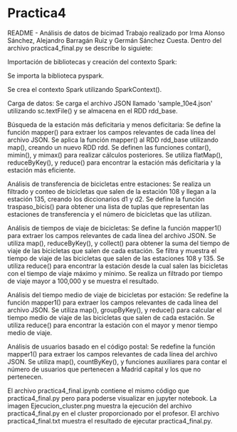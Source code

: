 # Practica4
README - Análisis de datos de bicimad
Trabajo realizado por Irma Alonso Sánchez, Alejandro Barragán Ruiz y Germán Sánchez Cuesta.
Dentro del archivo practica4_final.py se describe lo siguiete:

Importación de bibliotecas y creación del contexto Spark:

Se importa la biblioteca pyspark.

Se crea el contexto Spark utilizando SparkContext().

Carga de datos:
     Se carga el archivo JSON llamado 'sample_10e4.json' utilizando sc.textFile() y se almacena en el RDD rdd_base.

Búsqueda de la estación más deficitaria y menos deficitaria:
     Se define la función mapper() para extraer los campos relevantes de cada línea del archivo JSON.
     Se aplica la función mapper() al RDD rdd_base utilizando map(), creando un nuevo RDD rdd.
     Se definen las funciones contar(), mimin(), y mimax() para realizar cálculos posteriores.
     Se utiliza flatMap(), reduceByKey(), y reduce() para encontrar la estación más deficitaria y la estación más eficiente.

Análisis de transferencia de bicicletas entre estaciones:
     Se realiza un filtrado y conteo de bicicletas que salen de la estación 108 y llegan a la estación 135, creando los diccionarios d1 y d2.
     Se define la función traspaso_bicis() para obtener una lista de tuplas que representan las estaciones de transferencia y el número de bicicletas que las utilizan.

Análisis de tiempos de viaje de bicicletas:
     Se define la función mapper1() para extraer los campos relevantes de cada línea del archivo JSON.
     Se utiliza map(), reduceByKey(), y collect() para obtener la suma del tiempo de viaje de las bicicletas que salen de cada estación.
     Se filtra y muestra el tiempo de viaje de las bicicletas que salen de las estaciones 108 y 135.
     Se utiliza reduce() para encontrar la estación desde la cual salen las bicicletas con el tiempo de viaje máximo y mínimo.
     Se realiza un filtrado por tiempo de viaje mayor a 100,000 y se muestra el resultado.

Análisis del tiempo medio de viaje de bicicletas por estación:
     Se redefine la función mapper1() para extraer los campos relevantes de cada línea del archivo JSON.
     Se utiliza map(), groupByKey(), y reduce() para calcular el tiempo medio de viaje de las bicicletas que salen de cada estación.
     Se utiliza reduce() para encontrar la estación con el mayor y menor tiempo medio de viaje.

Análisis de usuarios basado en el código postal:
     Se redefine la función mapper1() para extraer los campos relevantes de cada línea del archivo JSON.
     Se utiliza map(), countByKey(), y funciones auxiliares para contar el número de usuarios que pertenecen a Madrid capital y los que no pertenecen.

El archivo practica4_final.ipynb contiene el mismo código que practica4_final.py pero para poderse visualizar en jupyter notebook.
La imagen Ejecucion_cluster.png muestra la ejecución del archivo practica4_final.py en el cluster proporcionado por el profesor.
El archivo practica4_final.txt muestra el resultado de ejecutar practica4_final.py.
